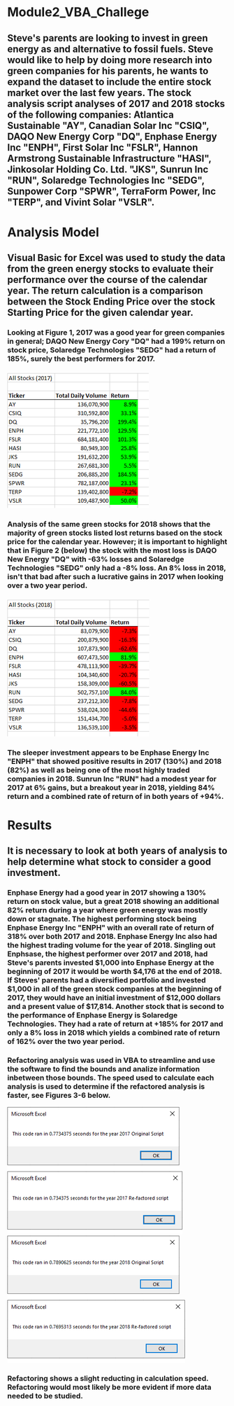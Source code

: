 # **Module2_VBA_Challege**

## Steve's parents are looking to invest in green energy as and alternative to fossil fuels. Steve would like to help by doing more research into green companies for his parents, he wants to expand the dataset to include the entire stock market over the last few years. The stock analysis script analyses of 2017 and 2018 stocks of the following companies: Atlantica Sustainable "AY", Canadian Solar Inc "CSIQ", DAQO New Energy Corp "DQ", Enphase Energy Inc "ENPH", First Solar Inc "FSLR", Hannon Armstrong Sustainable Infrastructure "HASI", Jinkosolar Holding Co. Ltd. "JKS", Sunrun Inc "RUN", Solaredge Technologies Inc "SEDG", Sunpower Corp "SPWR", TerraForm Power, Inc "TERP", and Vivint Solar "VSLR".

# Analysis Model

## Visual Basic for Excel was used to study the data from the green energy stocks to evaluate their performance over the course of the calendar year.  The return calculation is a comparison between the Stock Ending Price over the stock Starting Price for the given calendar year.

### Looking at Figure 1, 2017 was a good year for green companies in general; DAQO New Energy Cory "DQ" had a 199% return on stock price, Solaredge Technologies "SEDG" had a return of 185%, surely the best performers for 2017.
### ![Figure 1 - Yearly performance of Green Stocks for 2017](https://github.com/ASCHEET/Module2_VBA_Challege/blob/main/Resources/2017_analysis.png?raw=true)
### Analysis of the same green stocks for 2018 shows that the majority of green stocks listed lost returns based on the stock price for the calendar year.  However; it is important to highlight that in Figure 2 (below) the stock with the most loss is DAQO New Energy "DQ" with -63% losses and Solaredge Technologies "SEDG" only had a -8% loss.  An 8% loss in 2018, isn't that bad after such a lucrative gains in 2017 when looking over a two year period.
### ![Figure 2 - Yearly performance of Green Stocks for 2018](https://github.com/ASCHEET/Module2_VBA_Challege/blob/main/Resources/2018_analysis.png?raw=true)
### The sleeper investment appears to be Enphase Energy Inc "ENPH" that showed positive results in 2017 (130%) and 2018 (82%) as well as being one of the most highly traded companies in 2018.  Sunrun Inc "RUN" had a modest year for 2017 at 6% gains, but a breakout year in 2018, yielding 84% return and a combined rate of return of  in both years of +94%.

# Results
## It is necessary to look at both years of analysis to help determine what stock to consider a good investment.  
### Enphase Energy had a good year in 2017 showing a 130% return on stock value, but a great 2018 showing an additional 82% return during a year where green energy was mostly down or stagnate.  The highest performing stock being Enphase Energy Inc "ENPH" with an overall rate of return of 318% over both 2017 and 2018.  Enphase Energy Inc also had the highest trading volume for the year of 2018.  Singling out Enphsase, the highest performer over 2017 and 2018, had Steve's parents invested $1,000 into Enphase Energy at the beginning of 2017 it would be worth $4,176 at the end of 2018. If Steves' parents had a diversified portfolio and invested $1,000 in all of the green stock companies at the beginning of 2017, they would have an initial investment of $12,000 dollars and a present value of $17,814.  Another stock that is second to the performance of Enphase Energy is Solaredge Technologies.  They had a rate of return at +185% for 2017 and only a 8% loss in 2018 which yields a combined rate of return of 162% over the two year period.

### Refactoring analysis was used in VBA to streamline and use the software to find the bounds and analize information inbetween those bounds.  The speed used to calculate each analysis is used to determine if the refactored analysis is faster, see Figures 3-6 below.
![Figure 3 - Time of original 2017 calculation](https://github.com/ASCHEET/Module2_VBA_Challege/blob/main/Resources/2017_timer_original.png?raw=true) ![Figure 4 - Time for re-factored 2017 calculation](https://github.com/ASCHEET/Module2_VBA_Challege/blob/main/Resources/2017_timer_refactored.png?raw=true)
![Figure 5 - Time of original 2018 calculation](https://github.com/ASCHEET/Module2_VBA_Challege/blob/main/Resources/2018_timer_original.png?raw=true) ![Figure 6 - Time for re-factored 2018 calculation](https://github.com/ASCHEET/Module2_VBA_Challege/blob/main/Resources/2018_timer_refactored.png?raw=true)
### Refactoring shows a slight reducting in calculation speed.  Refactoring would most likely be more evident if more data needed to be studied.

